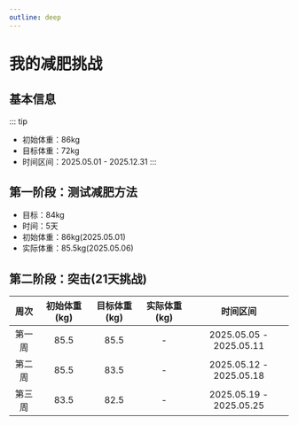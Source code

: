 ```yaml
---
outline: deep
---
```

# 我的减肥挑战

## 基本信息
::: tip
- 初始体重：86kg
- 目标体重：72kg
- 时间区间：2025.05.01 - 2025.12.31
:::

## 第一阶段：测试减肥方法

- 目标：84kg
- 时间：5天
- 初始体重：86kg(2025.05.01)
- 实际体重：85.5kg(2025.05.06)

## 第二阶段：突击(21天挑战)

| 周次 | 初始体重(kg) | 目标体重(kg) | 实际体重(kg) | 时间区间 |
| :-: | :---------: | :---------: | :--------: | :-----: |
| 第一周 | 85.5 | 85.5 | - | 2025.05.05 - 2025.05.11 |
| 第二周 | 85.5 | 83.5 | - | 2025.05.12 - 2025.05.18 |
| 第三周 | 83.5 | 82.5 | - | 2025.05.19 - 2025.05.25 |
